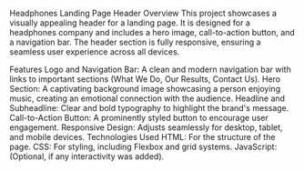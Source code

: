 Headphones Landing Page Header
Overview
This project showcases a visually appealing header for a landing page. It is designed for a headphones company and includes a hero image, call-to-action button, and a navigation bar. The header section is fully responsive, ensuring a seamless user experience across all devices.

Features
Logo and Navigation Bar: A clean and modern navigation bar with links to important sections (What We Do, Our Results, Contact Us).
Hero Section: A captivating background image showcasing a person enjoying music, creating an emotional connection with the audience.
Headline and Subheadline: Clear and bold typography to highlight the brand's message.
Call-to-Action Button: A prominently styled button to encourage user engagement.
Responsive Design: Adjusts seamlessly for desktop, tablet, and mobile devices.
Technologies Used
HTML: For the structure of the page.
CSS: For styling, including Flexbox and grid systems.
JavaScript: (Optional, if any interactivity was added).